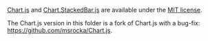 [Chart.js](https://github.com/nnnick/Chart.js) and 
[Chart.StackedBar.js](https://github.com/Regaddi/Chart.StackedBar.js)
are available under the [MIT license](http://opensource.org/licenses/MIT).  

The Chart.js version in this folder is a fork of Chart.js with a bug-fix:
https://github.com/msrocka/Chart.js.